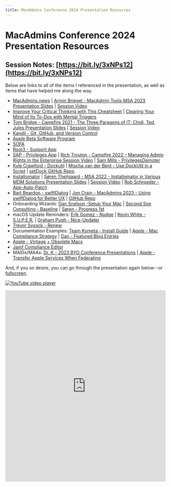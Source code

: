 ```yaml
---
title: MacAdmins Conference 2024 Presentation Resources
---
```

# MacAdmins Conference 2024 Presentation Resources

## Session Notes: [https://bit.ly/3xNPs12](https://bit.ly/3xNPs12)

Below are links to all of the items I referenced in the presentation, as well as items that have helped me along the way.

- [MacAdmins.news](https://macadmins.news) | [Armin Briegel - MacAdmin Tools MSA 2023 Presentation Slides](https://docs.macsysadmin.se/2023/pdf/day4session3.pdf) | [Session Video](https://docs.macsysadmin.se/2023/video_h265/Day4Session3.mp4)
- [Improve Your Critical Thinking with This Cheatsheet](https://web.archive.org/web/20230912154712/https:/lifehacker.com/improve-your-critical-thinking-with-this-cheatsheet-1843678157) | [Clearing Your Mind of Its To-Dos with Mental Triggers](https://www.linkedin.com/learning/time-management-fundamentals-14548057/clearing-your-mind-of-its-to-dos-with-mental-triggers)
- [Tom Bridge - Campfire 2021 - The Three Paragons of IT: Chidi, Ted, Jules Presentation Slides](https://tombridge.com/2021/07/08/the-three-paragons-of-it-chidi-ted-jules/) | [Session Video](https://www.youtube.com/embed/MAPRodESB-0)
- [Kandji - Git, GitHub, and Version Control](https://blog.kandji.io/git-github-and-version-control)
- [Apple Beta Software Program](https://beta.apple.com/it)
- [SOFA](http://sofa.macadmins.io/)
- [Root3 - Support App](https://github.com/root3nl/SupportApp)
- [SAP - Privileges App](https://github.com/SAP/macOS-enterprise-privileges) | [Rich Trouton - Campfire 2022 – Managing Admin Rights in the Enterprise Session Video](https://www.youtube.com/embed/f77k5Upvwws) | [Sam Mills - PrivilegesDemoter](https://github.com/sgmills/PrivilegesDemoter)
- [Kyle Crawford - Dockutil](https://github.com/kcrawford/dockutil) | [Mischa van der Bent - Use DockUtil in a Script](https://appleshare.it/posts/use-dockutil-in-a-script/) | [setDock GitHub Repo](https://github.com/mvdbent/setDock)
- [Installomator](https://github.com/installomator/installomator) | [Søren Theilgaard - MSA 2022 - Installomator in Various MDM Solutions Presentation Slides](https://docs.macsysadmin.se/2022/pdf/MSA22_SorenTheilgaard.pdf) | [Session Video](https://docs.macsysadmin.se/2022/video/day3session2.mp4) | [Rob Schroeder - App-Auto-Patch](https://github.com/robjschroeder/App-Auto-Patch)
- [Bart Reardon - swiftDialog](http://github.com/swiftDialog/swiftDialog/) | [Jon Crain - MacAdmins 2023 - Using swiftDialog for Better UX](https://www.youtube.com/embed/QtWNBn76LQM) | [GitHub Repo](https://github.com/joncrain/swiftdialog-psu)
- Onboarding Wizards: [Dan Snelson -Setup Your Mac](https://snelson.us/sym) | [Second Son Consulting - Baseline](https://github.com/SecondSonConsulting/Baseline) | [Søren - Progress 1st](https://github.com/Installomator/Installomator/blob/main/MDM/Progress%201st%20swiftDialog.sh)
- macOS Update Reminders: [Erik Gomez - Nudge](https://github.com/macadmins/nudge) | [Kevin White - S.U.P.E.R.](https://github.com/Macjutsu/super) | [Graham Pugh - Nice-Updater](https://github.com/grahampugh/nice-updater)
- [Trevor Sysock - Renew](https://github.com/SecondSonConsulting/renew)
- Documentation Examples: [Team Kometa - Install Guide](https://kometa.wiki/en/latest/kometa/install/local/) | [Apple - Mac Compliance Strategy](https://it-training.apple.com/tutorials/apt-deployment#developing-your-mac-compliance-strategy) | [Dan - Featured Blog Entries](https://snelson.us/featured/)
- [Apple - Vintage + Obsolete Macs](https://support.apple.com/en-us/102772)
- [Jamf Compliance Editor](https://trusted.jamf.com/docs/establishing-compliance-baselines)
- MAIDs/MAAs: [Dr. K - 2023 BYO Conference Presentations](https://www.modtitan.com/2023/10/resources-from-this-falls-byo.html) | [Apple - Transfer Apple Services When Federating](https://support.apple.com/guide/apple-business-manager/transfer-apple-services-when-federating-axm6603d9206/web)

And, if you so desire, you can go through the presentation again below--or [fullscreen](https://bigdoodr.github.io/ActiveUpdateCycleWebPage).

[![YouTube video player](https://img.youtube.com/vi/m2rdSycaACA/0.jpg)](https://www.youtube.com/embed/m2rdSycaACA?si=FxRziqh-eQW6JPn6)

<iframe src="https://bigdoodr.github.io/ActiveUpdateCycleWebPage" width="100%" height="600px" style="border:none;"></iframe>